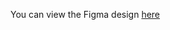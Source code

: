 You can view the Figma design [here](https://www.figma.com/design/mKh91xVvtTMzD87zNBEbEt/Food-Recipe?node-id=1-7&node-type=frame&t=JJybYfEOaM36Sxni-0)

